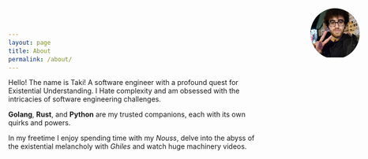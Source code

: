 ```yaml
---
layout: page
title: About
permalink: /about/
---
```


Hello! The name is Taki! A software engineer with a profound quest for Existential Understanding. I Hate complexity and am obsessed with the intricacies of software engineering challenges.

**Golang**, **Rust**, and **Python** are my trusted companions, each with its own quirks and powers.

In my freetime I enjoy spending time with my *Nouss*, delve into the abyss of the existential melancholy with *Ghiles* and watch huge machinery videos.

<!-- HTML -->
<div class="profile-picture">
    <img src="/assets/me/me.jpg" alt="Taki">
</div>

<!-- CSS -->
<style>
.profile-picture {
    position: absolute;
    top: 20px; /* Adjust the top position as needed */
    right: 20px; /* Adjust the right position as needed */
    width: 100px; /* Adjust the width as needed */
    height: auto;
    border-radius: 50%;
    overflow: hidden;
}

.profile-picture img {
    width: 100%;
    height: auto;
}
</style>